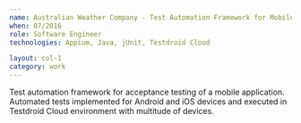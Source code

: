 ```yaml
---
name: Australian Weather Company - Test Automation Framework for Mobile App
when: 07/2016
role: Software Engineer
technologies: Appium, Java, jUnit, Testdroid Cloud

layout: col-1
category: work
---
```


Test automation framework for acceptance testing of a mobile application. Automated tests implemented for Android and iOS devices and executed in Testdroid Cloud environment with multitude of devices.